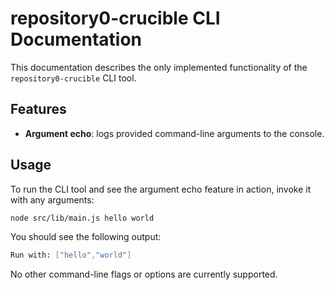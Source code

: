 # repository0-crucible CLI Documentation

This documentation describes the only implemented functionality of the `repository0-crucible` CLI tool.

## Features

- **Argument echo**: logs provided command-line arguments to the console.

## Usage

To run the CLI tool and see the argument echo feature in action, invoke it with any arguments:

```bash
node src/lib/main.js hello world
```

You should see the following output:

```bash
Run with: ["hello","world"]
```

No other command-line flags or options are currently supported.